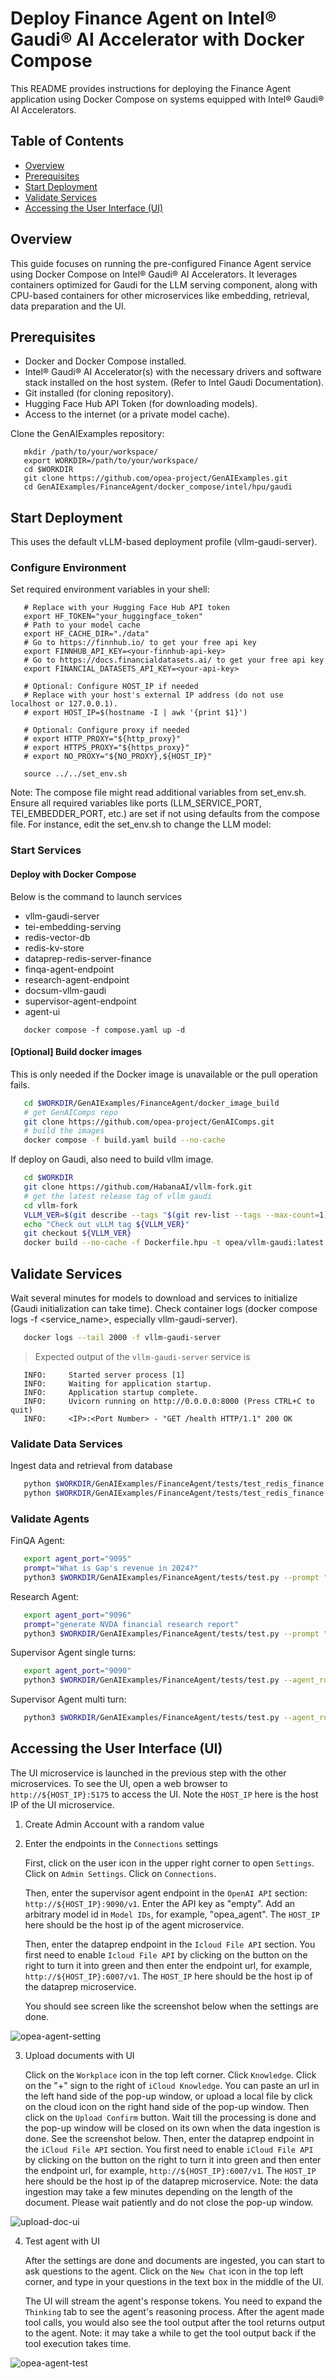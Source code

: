 # Deploy Finance Agent on Intel® Gaudi® AI Accelerator with Docker Compose
This README provides instructions for deploying the Finance Agent application using Docker Compose on systems equipped with Intel® Gaudi® AI Accelerators.

## Table of Contents

- [Overview](#overview)
- [Prerequisites](#prerequisites)
- [Start Deployment](#start-deployment)
- [Validate Services](#validate-services)
- [Accessing the User Interface (UI)](#accessing-the-user-interface-ui)

## Overview

This guide focuses on running the pre-configured Finance Agent service using Docker Compose on Intel® Gaudi® AI Accelerators. It leverages containers optimized for Gaudi for the LLM serving component, along with CPU-based containers for other microservices like embedding, retrieval, data preparation and the UI.

## Prerequisites
- Docker and Docker Compose installed.
- Intel® Gaudi® AI Accelerator(s) with the necessary drivers and software stack installed on the host system. (Refer to Intel Gaudi Documentation).
- Git installed (for cloning repository).
- Hugging Face Hub API Token (for downloading models).
- Access to the internet (or a private model cache).

Clone the GenAIExamples repository:

```shell
   mkdir /path/to/your/workspace/
   export WORKDIR=/path/to/your/workspace/
   cd $WORKDIR
   git clone https://github.com/opea-project/GenAIExamples.git
   cd GenAIExamples/FinanceAgent/docker_compose/intel/hpu/gaudi
```

## Start Deployment
This uses the default vLLM-based deployment profile (vllm-gaudi-server).
### Configure Environment
Set required environment variables in your shell:

```shell
   # Replace with your Hugging Face Hub API token
   export HF_TOKEN="your_huggingface_token"
   # Path to your model cache
   export HF_CACHE_DIR="./data"
   # Go to https://finnhub.io/ to get your free api key
   export FINNHUB_API_KEY=<your-finnhub-api-key> 
   # Go to https://docs.financialdatasets.ai/ to get your free api key
   export FINANCIAL_DATASETS_API_KEY=<your-api-key> 

   # Optional: Configure HOST_IP if needed
   # Replace with your host's external IP address (do not use localhost or 127.0.0.1). 
   # export HOST_IP=$(hostname -I | awk '{print $1}')

   # Optional: Configure proxy if needed
   # export HTTP_PROXY="${http_proxy}"
   # export HTTPS_PROXY="${https_proxy}"
   # export NO_PROXY="${NO_PROXY},${HOST_IP}"

   source ../../set_env.sh
```

Note: The compose file might read additional variables from set_env.sh. Ensure all required variables like ports (LLM_SERVICE_PORT, TEI_EMBEDDER_PORT, etc.) are set if not using defaults from the compose file. For instance, edit the set_env.sh to change the LLM model:

### Start Services
#### Deploy with Docker Compose
Below is the command to launch services
   - vllm-gaudi-server
   - tei-embedding-serving
   - redis-vector-db
   - redis-kv-store
   - dataprep-redis-server-finance
   - finqa-agent-endpoint
   - research-agent-endpoint
   - docsum-vllm-gaudi
   - supervisor-agent-endpoint
   - agent-ui


```shell
   docker compose -f compose.yaml up -d
```

#### [Optional] Build docker images

This is only needed if the Docker image is unavailable or the pull operation fails.

```bash
   cd $WORKDIR/GenAIExamples/FinanceAgent/docker_image_build
   # get GenAIComps repo
   git clone https://github.com/opea-project/GenAIComps.git
   # build the images
   docker compose -f build.yaml build --no-cache
```

If deploy on Gaudi, also need to build vllm image.

```bash
   cd $WORKDIR
   git clone https://github.com/HabanaAI/vllm-fork.git
   # get the latest release tag of vllm gaudi
   cd vllm-fork
   VLLM_VER=$(git describe --tags "$(git rev-list --tags --max-count=1)")
   echo "Check out vLLM tag ${VLLM_VER}"
   git checkout ${VLLM_VER}
   docker build --no-cache -f Dockerfile.hpu -t opea/vllm-gaudi:latest --shm-size=128g . --build-arg https_proxy=$https_proxy --build-arg http_proxy=$http_proxy
```


## Validate Services
Wait several minutes for models to download and services to initialize (Gaudi initialization can take time). Check container logs (docker compose logs -f <service_name>, especially vllm-gaudi-server).

```bash
   docker logs --tail 2000 -f vllm-gaudi-server
``` 
> Expected output of the `vllm-gaudi-server` service is 
```
   INFO:     Started server process [1]
   INFO:     Waiting for application startup.
   INFO:     Application startup complete.
   INFO:     Uvicorn running on http://0.0.0.0:8000 (Press CTRL+C to quit)
   INFO:     <IP>:<Port Number> - "GET /health HTTP/1.1" 200 OK

```

### Validate Data Services
Ingest data and retrieval from database

```bash
   python $WORKDIR/GenAIExamples/FinanceAgent/tests/test_redis_finance.py --port 6007 --test_option ingest
   python $WORKDIR/GenAIExamples/FinanceAgent/tests/test_redis_finance.py --port 6007 --test_option get
```

### Validate Agents

FinQA Agent:

```bash
   export agent_port="9095"
   prompt="What is Gap's revenue in 2024?"
   python3 $WORKDIR/GenAIExamples/FinanceAgent/tests/test.py --prompt "$prompt" --agent_role "worker" --ext_port $agent_port
```

Research Agent:

```bash
   export agent_port="9096"
   prompt="generate NVDA financial research report"
   python3 $WORKDIR/GenAIExamples/FinanceAgent/tests/test.py --prompt "$prompt" --agent_role "worker" --ext_port $agent_port --tool_choice "get_current_date" --tool_choice "get_share_performance"
```

Supervisor Agent single turns:

```bash
   export agent_port="9090"
   python3 $WORKDIR/GenAIExamples/FinanceAgent/tests/test.py --agent_role "supervisor" --ext_port $agent_port --stream
```

Supervisor Agent multi turn:

```bash
   python3 $WORKDIR/GenAIExamples/FinanceAgent/tests/test.py --agent_role "supervisor" --ext_port $agent_port --multi-turn --stream
```

## Accessing the User Interface (UI)

The UI microservice is launched in the previous step with the other microservices.
To see the UI, open a web browser to `http://${HOST_IP}:5175` to access the UI. Note the `HOST_IP` here is the host IP of the UI microservice.

1. Create Admin Account with a random value

2. Enter the endpoints in the `Connections` settings

   First, click on the user icon in the upper right corner to open `Settings`. Click on `Admin Settings`. Click on `Connections`.

   Then, enter the supervisor agent endpoint in the `OpenAI API` section: `http://${HOST_IP}:9090/v1`. Enter the API key as "empty". Add an arbitrary model id in `Model IDs`, for example, "opea_agent". The `HOST_IP` here should be the host ip of the agent microservice.

   Then, enter the dataprep endpoint in the `Icloud File API` section. You first need to enable `Icloud File API` by clicking on the button on the right to turn it into green and then enter the endpoint url, for example, `http://${HOST_IP}:6007/v1`. The `HOST_IP` here should be the host ip of the dataprep microservice.

   You should see screen like the screenshot below when the settings are done.

![opea-agent-setting](../../../../assets/ui_connections_settings.png)

3. Upload documents with UI

   Click on the `Workplace` icon in the top left corner. Click `Knowledge`. Click on the "+" sign to the right of `iCloud Knowledge`. You can paste an url in the left hand side of the pop-up window, or upload a local file by click on the cloud icon on the right hand side of the pop-up window. Then click on the `Upload Confirm` button. Wait till the processing is done and the pop-up window will be closed on its own when the data ingestion is done. See the screenshot below.
   Then, enter the dataprep endpoint in the `iCloud File API` section. You first need to enable `iCloud File API` by clicking on the button on the right to turn it into green and then enter the endpoint url, for example, `http://${HOST_IP}:6007/v1`. The `HOST_IP` here should be the host ip of the dataprep microservice.
   Note: the data ingestion may take a few minutes depending on the length of the document. Please wait patiently and do not close the pop-up window.

![upload-doc-ui](../../../../assets/upload_doc_ui.png)

4. Test agent with UI

   After the settings are done and documents are ingested, you can start to ask questions to the agent. Click on the `New Chat` icon in the top left corner, and type in your questions in the text box in the middle of the UI.

   The UI will stream the agent's response tokens. You need to expand the `Thinking` tab to see the agent's reasoning process. After the agent made tool calls, you would also see the tool output after the tool returns output to the agent. Note: it may take a while to get the tool output back if the tool execution takes time.

![opea-agent-test](../../../../assets/opea-agent-test.png)
